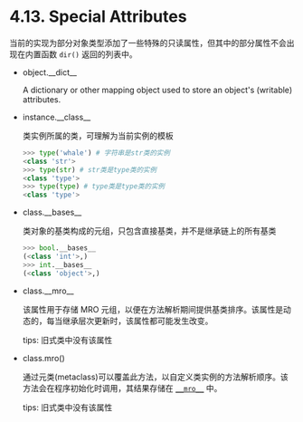 # 4.13. Special Attributes

当前的实现为部分对象类型添加了一些特殊的只读属性，但其中的部分属性不会出现在内置函数 `dir()` 返回的列表中。

- object.\_\_dict\_\_



  A dictionary or other mapping object used to store an object's (writable) attributes.

- instance.\_\_class\_\_

  类实例所属的类，可理解为当前实例的模板

  ```python
  >>> type('whale') # 字符串是str类的实例
  <class 'str'>
  >>> type(str) # str类是type类的实例
  <class 'type'>
  >>> type(type) # type类是type类的实例
  <class 'type'>
  ```

- class.\_\_bases\_\_

  类对象的基类构成的元组，只包含直接基类，并不是继承链上的所有基类

  ```python
  >>> bool.__bases__
  (<class 'int'>,)
  >>> int.__bases__
  (<class 'object'>,)
  ```

- class.\_\_mro\_\_

  该属性用于存储 MRO 元组，以便在方法解析期间提供基类排序。该属性是动态的，每当继承层次更新时，该属性都可能发生改变。

  tips: 旧式类中没有该属性

- class.mro()

  通过元类(metaclass)可以覆盖此方法，以自定义类实例的方法解析顺序。该方法会在程序初始化时调用，其结果存储在 [`__mro__`](https://docs.python.org/3.7/library/stdtypes.html#class.__mro__) 中。

  tips: 旧式类中没有该属性
